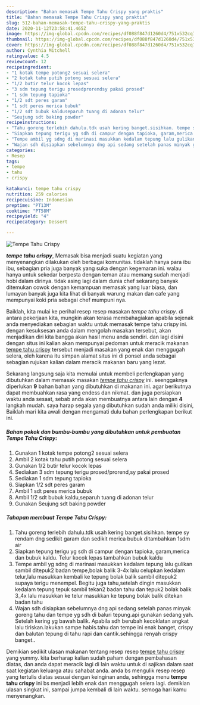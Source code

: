 ```yaml
---
description: "Bahan memasak Tempe Tahu Crispy yang praktis"
title: "Bahan memasak Tempe Tahu Crispy yang praktis"
slug: 512-bahan-memasak-tempe-tahu-crispy-yang-praktis
date: 2020-11-12T23:58:41.465Z
image: https://img-global.cpcdn.com/recipes/df088f847d1260d4/751x532cq70/tempe-tahu-crispy-foto-resep-utama.jpg
thumbnail: https://img-global.cpcdn.com/recipes/df088f847d1260d4/751x532cq70/tempe-tahu-crispy-foto-resep-utama.jpg
cover: https://img-global.cpcdn.com/recipes/df088f847d1260d4/751x532cq70/tempe-tahu-crispy-foto-resep-utama.jpg
author: Cynthia Mitchell
ratingvalue: 4.5
reviewcount: 12
recipeingredient:
- "1 kotak tempe potong2 sesuai selera"
- "2 kotak tahu putih potong sesuai selera"
- "1/2 butir telur kocok lepas"
- "3 sdm tepung terigu prosedprorendsy pakai prosed"
- "1 sdm tepung tapioka"
- "1/2 sdt peres garam"
- "1 sdt peres merica bubuk"
- "1/2 sdt bubuk kalduseparuh tuang di adonan telur"
- "Seujung sdt baking powder"
recipeinstructions:
- "Tahu goreng terlebih dahulu.tdk usah kering banget.sisihkan. tempe sy rendam dng sedikit garam dan sedikit merica bubuk ditambahkan 1sdm air"
- "Siapkan tepung terigu yg sdh di campur dengan tapioka, garam,merica dan bubuk kaldu. Telur kocok lepas tambahkan bubuk kaldu"
- "Tempe ambil yg sdng di marinasi masukkan kedalam tepung lalu gulikan sambil ditepuk2 badan tempe,bolak balik 3-4x lalu celupkan kedalam telur,lalu masukkan kembali ke tepung bolak balik sambil ditepuk2 supaya terigu menempel. Begitu juga tahu,setelah dingin masukkan kedalam tepung tepuk sambil tekan2 badan tahu dan tepuk2 bolak balik 3_4x lalu masukkan ke telur masukkan ke tepung bolak balik ditekan badan tahu"
- "Wajan sdh disiapkan sebelumnya dng api sedang setelah panas minyak goreng tahu dan tempe yg sdh di baluri tepung.api gunakan sedang yah. Setelah kering yg bawah balik. Apabila sdh berubah kecoklatan angkat lalu tiriskan.lakukan sampe habis.tahu dan tempe ini enak banget, crispy dan balutan tepung di tahu rapi dan cantik.sehingga renyah crispy banget.."
categories:
- Resep
tags:
- tempe
- tahu
- crispy

katakunci: tempe tahu crispy 
nutrition: 259 calories
recipecuisine: Indonesian
preptime: "PT13M"
cooktime: "PT58M"
recipeyield: "4"
recipecategory: Dessert

---
```



![Tempe Tahu Crispy](https://img-global.cpcdn.com/recipes/df088f847d1260d4/751x532cq70/tempe-tahu-crispy-foto-resep-utama.jpg)

<b><i>tempe tahu crispy</i></b>, Memasak bisa menjadi suatu kegiatan yang menyenangkan dilakukan oleh berbagai komunitas. tidaklah hanya para ibu ibu, sebagian pria juga banyak yang suka dengan kegemaran ini. walau hanya untuk sekedar berpesta dengan teman atau memang sudah menjadi hobi dalam dirinya. tidak asing lagi dalam dunia chef sekarang banyak ditemukan cowok dengan kemampuan memasak yang luar biasa, dan lumayan banyak juga kita lihat di banyak warung makan dan cafe yang mempunyai koki pria sebagai chef mumpuni nya.



Baiklah, kita mulai ke perihal resep resep masakan <i>tempe tahu crispy</i>. di antara pekerjaan kita, mungkin akan terasa membahagiakan apabila sejenak anda menyediakan sebagian waktu untuk memasak tempe tahu crispy ini. dengan kesuksesan anda dalam mengolah masakan tersebut, akan menjadikan diri kita bangga akan hasil menu anda sendiri. dan lagi disini dengan situs ini kalian akan mempunyai pedoman untuk meracik makanan <u>tempe tahu crispy</u> tersebut menjadi masakan yang enak dan menggugah selera, oleh karena itu simpan alamat situs ini di ponsel anda sebagai sebagian rujukan kalian dalam meracik makanan baru yang lezat.


Sekarang langsung saja kita memulai untuk membeli perlengkapan yang dibutuhkan dalam memasak masakan <u><i>tempe tahu crispy</i></u> ini. seenggaknya diperlukan <b>9</b> bahan bahan yang dibutuhkan di makanan ini. agar berikutnya dapat membuahkan rasa yang endess dan nikmat. dan juga persiapkan waktu anda sesaat, sebab anda akan membuatnya antara lain dengan <b>4</b> langkah mudah. saya harap segala yang dibutuhkan sudah anda miliki disini, Baiklah mari kita awali dengan mengamati dulu bahan perlengkapan berikut ini.

<!--inarticleads1-->

##### Bahan pokok dan bumbu-bumbu yang dibutuhkan untuk pembuatan Tempe Tahu Crispy:

1. Gunakan 1 kotak tempe potong2 sesuai selera
1. Ambil 2 kotak tahu putih potong sesuai selera
1. Gunakan 1/2 butir telur kocok lepas
1. Sediakan 3 sdm tepung terigu prosed/prorend,sy pakai prosed
1. Sediakan 1 sdm tepung tapioka
1. Siapkan 1/2 sdt peres garam
1. Ambil 1 sdt peres merica bubuk
1. Ambil 1/2 sdt bubuk kaldu,separuh tuang di adonan telur
1. Gunakan Seujung sdt baking powder




<!--inarticleads2-->

##### Tahapan membuat Tempe Tahu Crispy:

1. Tahu goreng terlebih dahulu.tdk usah kering banget.sisihkan. tempe sy rendam dng sedikit garam dan sedikit merica bubuk ditambahkan 1sdm air
1. Siapkan tepung terigu yg sdh di campur dengan tapioka, garam,merica dan bubuk kaldu. Telur kocok lepas tambahkan bubuk kaldu
1. Tempe ambil yg sdng di marinasi masukkan kedalam tepung lalu gulikan sambil ditepuk2 badan tempe,bolak balik 3-4x lalu celupkan kedalam telur,lalu masukkan kembali ke tepung bolak balik sambil ditepuk2 supaya terigu menempel. Begitu juga tahu,setelah dingin masukkan kedalam tepung tepuk sambil tekan2 badan tahu dan tepuk2 bolak balik 3_4x lalu masukkan ke telur masukkan ke tepung bolak balik ditekan badan tahu
1. Wajan sdh disiapkan sebelumnya dng api sedang setelah panas minyak goreng tahu dan tempe yg sdh di baluri tepung.api gunakan sedang yah. Setelah kering yg bawah balik. Apabila sdh berubah kecoklatan angkat lalu tiriskan.lakukan sampe habis.tahu dan tempe ini enak banget, crispy dan balutan tepung di tahu rapi dan cantik.sehingga renyah crispy banget..




Demikian sedikit ulasan makanan tentang resep resep <u>tempe tahu crispy</u> yang yummy. kita berharap kalian sudah paham dengan pembahasan diatas, dan anda dapat meracik lagi di lain waktu untuk di sajikan dalam saat saat kegiatan keluarga atau sahabat anda. anda bs mengulik resep resep yang tertulis diatas sesuai dengan keinginan anda, sehingga menu <b>tempe tahu crispy</b> ini bs menjadi lebih enak dan menggugah selera lagi. demikian ulasan singkat ini, sampai jumpa kembali di lain waktu. semoga hari kamu menyenangkan.

